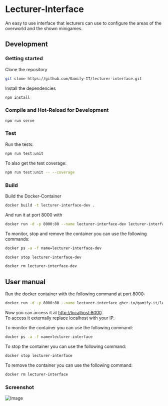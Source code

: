 # Lecturer-Interface

An easy to use interface that lecturers can use to configure the areas of the overworld and the shown minigames.

## Development

### Getting started

Clone the repository  
```sh
git clone https://github.com/Gamify-IT/lecturer-interface.git
```

Install the dependencies  
```sh
npm install
```

### Compile and Hot-Reload for Development

```sh
npm run serve
```

### Test

Run the tests:
```sh
npm run test:unit
```

To also get the test coverage:
```sh
npm run test:unit -- --coverage
```

### Build

Build the Docker-Container
```sh
docker build -t lecturer-interface-dev .
```
And run it at port 8000 with
```sh
docker run -d -p 8000:80 --name lecturer-interface-dev lecturer-interface-dev
```

To monitor, stop and remove the container you can use the following commands:
```sh
docker ps -a -f name=lecturer-interface-dev
```
```sh
docker stop lecturer-interface-dev
```
```sh
docker rm lecturer-interface-dev
```

## User manual

Run the docker container with the following command at port 8000:
```sh
docker run -d -p 8000:80 --name lecturer-interface ghcr.io/gamify-it/lecturer-interface:latest
```
Now you can access it at [http://localhost:8000](http://localhost:8000).  
To access it externally replace localhost with your IP.  

To monitor the container you can use the following command:
```sh
docker ps -a -f name=lecturer-interface
```
To stop the container you can use the following command:
```sh
docker stop lecturer-interface
```
To remove the container you can use the following command:
```sh
docker rm lecturer-interface
```

### Screenshot
![Image](https://user-images.githubusercontent.com/39833217/178007768-a4f20b6d-5348-48e6-89a2-6956d15ea065.png)